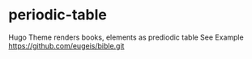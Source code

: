 # periodic-table
Hugo Theme renders books, elements as prediodic table 
See Example https://github.com/eugeis/bible.git

